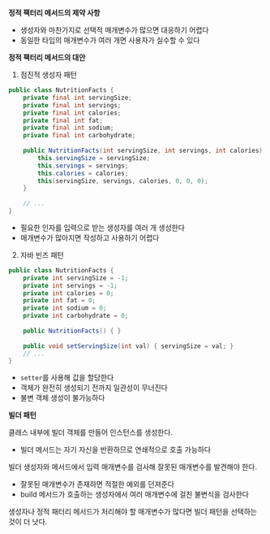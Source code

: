 **정적 팩터리 메서드의 제약 사항**
- 생성자와 마찬가지로 선택적 매개변수가 많으면 대응하기 어렵다
- 동일한 타입의 매개변수가 여러 개면 사용자가 실수할 수 있다

**정적 팩터리 메서드의 대안**
1. 점진적 생성자 패턴
```java
public class NutritionFacts {
    private final int servingSize;
    private final int servings;
    private final int calories;
    private final int fat;
    private final int sodium;
    private final int carbohydrate;
    
    public NutritionFacts(int servingSize, int servings, int calories) {
        this.servingSize = servingSize;
        this.servings = servings;
        this.calories = calories;
        this(servingSize, servings, calories, 0, 0, 0);
    }
    
    // ...
}
```
- 필요한 인자를 입력으로 받는 생성자를 여러 개 생성한다
- 매개변수가 많아지면 작성하고 사용하기 어렵다

2. 자바 빈즈 패턴
```java
public class NutritionFacts {
    private int servingSize = -1;
    private int servings = -1;
    private int calories = 0;
    private int fat = 0;
    private int sodium = 0;
    private int carbohydrate = 0;
    
    public NutritionFacts() { }
    
    public void setServingSize(int val) { servingSize = val; }
    // ...
}
```
- `setter`를 사용해 값을 할당한다
- 객체가 완전히 생성되기 전까지 일관성이 무너진다
- 불변 객체 생성이 불가능하다

**빌더 패턴**

클래스 내부에 빌더 객체를 만들어 인스턴스를 생성한다.
- 빌더 메서드는 자기 자신을 반환하므로 연쇄적으로 호출 가능하다

빌더 생성자와 메서드에서 입력 매개변수를 검사해 잘못된 매개변수를 발견해야 한다.
- 잘못된 매개변수가 존재하면 적절한 예외를 던져준다
- build 메서드가 호출하는 생성자에서 여러 매개변수에 걸친 불변식을 검사한다

생성자나 정적 패터리 메서드가 처리해야 할 매개변수가 많다면 빌더 패턴을 선택하는 것이 더 낫다.

